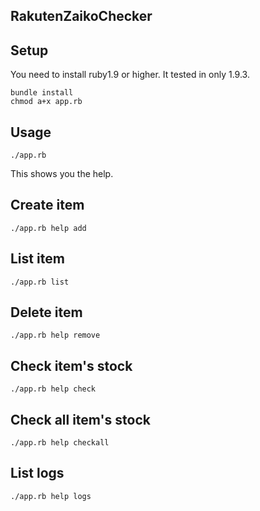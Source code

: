 ## RakutenZaikoChecker



## Setup
You need to install ruby1.9 or higher.
It tested in only 1.9.3.

    bundle install
    chmod a+x app.rb

## Usage

    ./app.rb

This shows you the help.

## Create item

    ./app.rb help add

## List item

    ./app.rb list

## Delete item

    ./app.rb help remove

## Check item's stock

    ./app.rb help check

## Check all item's stock

    ./app.rb help checkall

## List logs

    ./app.rb help logs


